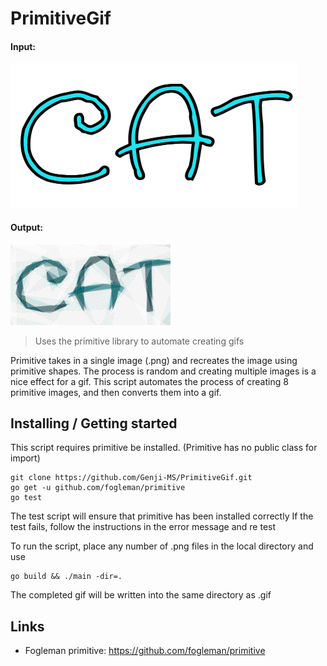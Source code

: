 # PrimitiveGif
#### Input:
![input image](https://github.com/Genji-MS/PrimitiveGif/blob/main/SampleImage/cat.png)
#### Output:
![output_image](https://github.com/Genji-MS/PrimitiveGif/blob/main/SampleImage/cat.gif)

> Uses the primitive library to automate creating gifs

Primitive takes in a single image (.png) and recreates the image using primitive shapes. The process is random and creating multiple images is a nice effect for a gif. This script automates the process of creating 8 primitive images, and then converts them into a gif.

## Installing / Getting started

This script requires primitive be installed.
(Primitive has no public class for import)

```shell
git clone https://github.com/Genji-MS/PrimitiveGif.git
go get -u github.com/fogleman/primitive
go test
```

The test script will ensure that primitive has been installed correctly
If the test fails, follow the instructions in the error message and re test

To run the script, place any number of .png files in the local directory and use

```shell
go build && ./main -dir=.
```

The completed gif will be written into the same directory as <filename>.gif

## Links

- Fogleman primitive: https://github.com/fogleman/primitive

